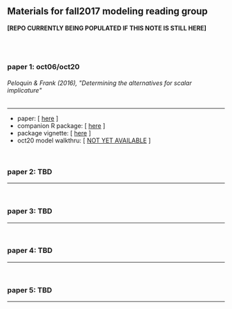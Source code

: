 ## Materials for fall2017 modeling reading group

**[REPO CURRENTLY BEING POPULATED IF THIS NOTE IS STILL HERE]**

<br><br>

### paper 1: oct06/oct20
###### Peloquin & Frank (2016), "Determining the alternatives for scalar implicature"

<hr>

- paper: [ [here](https://mindmodeling.org/cogsci2016/papers/0067/paper0067.pdf) ]
- companion R package: [ [here](https://github.com/benpeloquin7/rrrsa) ] 
- package vignette: [ [here](paper01_peloquin_frank2016/paper_and_notes/rrrsa-vignette.pdf) ] 
- oct20 model walkthru: [ [NOT YET AVAILABLE](BLEHHHH) ] 

<br>

### paper 2: TBD 

<hr>

<br>

### paper 3: TBD 

<hr>

<br>

### paper 4: TBD 

<hr>

<br>

### paper 5: TBD 

<hr>

<br>
